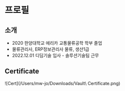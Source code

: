 # 프로필

## 소개

* 2020 한양대학교 에리카 교통물류공학 학부 졸업
* 물류관리사, ERP정보관리사 물류, 생산1급
* 2022.12.01 디딤기술 입사 - 솔루션기술팀 근무

## Certificate
![Cert](/Users/mw-jo/Downloads/Vault\ Certificate.png)







